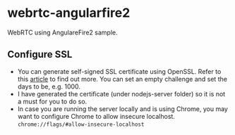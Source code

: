 # webrtc-angularfire2

WebRTC using AngulareFire2 sample.



## Configure SSL

- You can generate self-signed SSL certificate using OpenSSL. Refer to this [article](https://gaboesquivel.com/blog/2014/nodejs-https-and-ssl-certificate-for-development/) to find out more. You can set an empty challenge and set the days to be, e.g. 1000.
- I have generated the certificate (under nodejs-server folder) so it is not a must for you to do so.
- In case you are running the server locally and is using Chrome, you may want to configure Chrome to allow insecure localhost.
`chrome://flags/#allow-insecure-localhost`